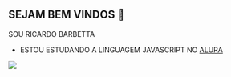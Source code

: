 ## SEJAM BEM VINDOS 👋

SOU RICARDO BARBETTA

- ESTOU ESTUDANDO A LINGUAGEM JAVASCRIPT NO [ALURA](https://www.alura.com.br)

![](https://media.tenor.com/XaamkzHn2psAAAAM/fun.gif)

